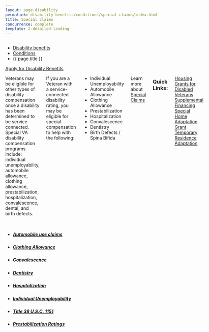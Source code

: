 ```yaml
---
layout: page-disability
permalink: disability-benefits/conditions/special-claims/index.html
title: Special claims
concurrence: complete
template: 2-detailed-landing
---
```


<div class="splash" markdown="0">
<div class="row" markdown="0">
<div class="small-12 columns" markdown="0">

<ul class="breadcrumbs" role="menubar" aria-label="Primary">
<li class="parent"><a href="{{ site.url }}/disability-benefits/">Disability benefits</a></li>
<li class="parent"><a href="{{ site.url }}/disability-benefits/conditions/">Conditions</a></li>
<li class="active">{{ page.title }}</li>
</ul>

</div>
</div>
</div>

<div class="main" role="main" markdown="0">

<div class="action-bar">
  <div class="row">
    <div class="small-12 columns">
      <a class="usa-button-primary" href="{{ site.url}}/disability-benefits/get/">Apply for Disability Benefits</a>
    </div>
  </div>  
</div>

<div class="section one" markdown="0">
<div class="primary" markdown="0">
<div class="row" markdown="0">
<div class="small-12 columns" markdown="1">

Veterans may be eligible for other types of disability compensation once a disability has been determined to be service connected. Special VA disability compensation programs include: individual unemployability, automobile allowance, clothing allowance, prestabilization, hospitalization, convalescence, dental, and birth defects.

If you are a Veteran with a service-connected disability rating, you may be eligible for special compensation to help with the following:

- Individual Unemployability
- Automobile Allowance
- Clothing Allowance
- Prestabilization
- Hospitalization
- Convalescence
- Dentistry
- Birth Defects / Spina Bifida

Learn more about [Special Claims](http://www.va.gov/opa/publications/benefits_book/benefits_chap02.asp)

### Quick Links:

[Housing Grants for Disabled Veterans](Link)
[Supplemental Financing](Link)
[Special Home Adaptation Grant](Link)
[Temporary Residence Adaptation](Link)


</div>
</div>
</div>

<div class="navigation">
<div class="row">
<div class="small-12 columns">

<ul class="small-block-grid-1 medium-block-grid-3 cards small">

<li>
<a href="{{ site.url }}/disability-benefits/conditions/special-claims/automobile/">
<h5>Automobile use claims</h5>
</a>
</li>


<li>
<a href="{{ site.url }}/disability-benefits/conditions/special-claims/clothing/">
<h5>Clothing Allowance</h5>
</a>
</li>

<li>
<a href="{{ site.url }}/disability-benefits/conditions/special-claims/convalescence/">
<h5>Convalescence</h5>
</a>
</li>

<li>
<a href="{{ site.url }}/disability-benefits/conditions/special-claims/dentistry/">
<h5>Dentistry</h5>
</a>
</li>

<li>
<a href="{{ site.url }}/disability-benefits/conditions/special-claims/hospitalization/">
<h5>Hospitalization</h5>
</a>
</li>

<li>
<a href="{{ site.url }}/disability-benefits/conditions/special-claims/individual-unemployability">
<h5>Individual Unemployability</h5>
</a>
</li>

<li>
<a href="{{ site.url }}/disability-benefits/conditions/special-claims/title-38-USC-1151/">
<h5>Title 38 U.S.C. 1151</h5>
</a>
</li>

<li>
<a href="{{ site.url }}/disability-benefits/conditions/special-claims/prestabilization/">
<h5>Prestabilization Ratings</h5>
</a>
</li>

</ul>
</div>
</div>
</div>

</div>

</div>

